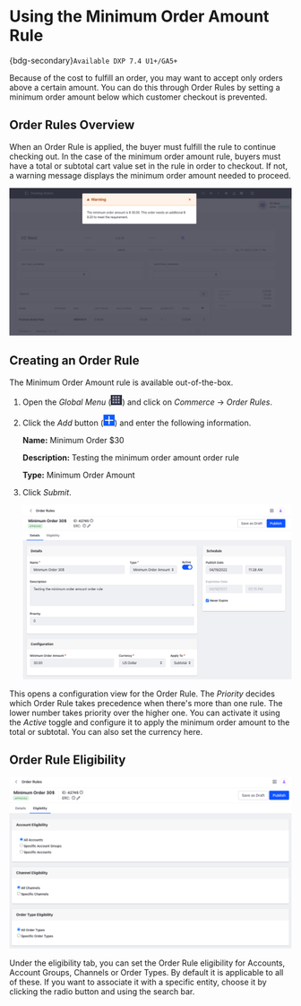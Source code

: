 # Using the Minimum Order Amount Rule

{bdg-secondary}`Available DXP 7.4 U1+/GA5+`

Because of the cost to fulfill an order, you may want to accept only orders above a certain amount. You can do this through Order Rules by setting a minimum order amount below which customer checkout is prevented. 

## Order Rules Overview

When an Order Rule is applied, the buyer must fulfill the rule to continue checking out. In the case of the minimum order amount rule, buyers must have a total or subtotal cart value set in the rule in order to checkout. If not, a warning message displays the minimum order amount needed to proceed.

![Warning message displayed for not meeting the minimum order amount.](./using-the-minimum-order-amount-rule/images/01.png)

## Creating an Order Rule

The Minimum Order Amount rule is available out-of-the-box.

1. Open the *Global Menu* (![Applications Menu icon](../../images/icon-applications-menu.png)) and click on *Commerce* &rarr; *Order Rules*.
1. Click the *Add* button (![Add icon](../../images/icon-add.png)) and enter the following information.

   **Name:** Minimum Order $30

   **Description:** Testing the minimum order amount order rule

   **Type:** Minimum Order Amount

1. Click *Submit*.

   ![The Order Rule screen contains all you need to configure and activate Order Rules.](./using-the-minimum-order-amount-rule/images/02.png)

This opens a configuration view for the Order Rule. The *Priority* decides which Order Rule takes precedence when there's more than one rule. The lower number takes priority over the higher one. You can activate it using the *Active* toggle and configure it to apply the minimum order amount to the total or subtotal. You can also set the currency here.

## Order Rule Eligibility

![You can set the Order Rule eligibility for Accounts, Account Groups, Channels or Order Types.](./using-the-minimum-order-amount-rule/images/03.png)

Under the eligibility tab, you can set the Order Rule eligibility for Accounts, Account Groups, Channels or Order Types. By default it is applicable to all of these. If you want to associate it with a specific entity, choose it by clicking the radio button and using the search bar. 
